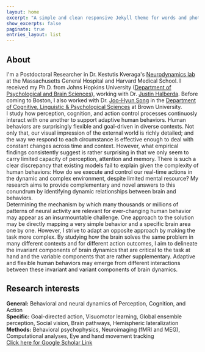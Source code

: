 ```yaml
---
layout: home
excerpt: "A simple and clean responsive Jekyll theme for words and photos."
show_excerpts: false
paginate: true
entries_layout: list
---
```

## About <br />
I'm a Postdoctoral Researcher in Dr. Kestutis Kveraga's [Neurodynamics lab](http://www.kveragalab.org/index.html) at the Massachusetts General Hospital and Harvard Medical School. I received my Ph.D. from Johns Hopkins University ([Department of Psychological and Brain Sciences](https://pbs.jhu.edu/)), working with Dr. [Justin Halberda](http://www.halberdalab.net/). Before coming to Boston, I also worked with Dr. [Joo-Hyun Song](http://research.clps.brown.edu/songlab/) in the [Department of Cognitive, Linguistic & Psychological Sciences](https://www.brown.edu/academics/cognitive-linguistic-psychological-sciences/home) at Brown University.<br />
I study how perception, cognition, and action control processes continuosly interact with one another to support adaptive human behaviors. Human behaviors are surprisingly flexible and goal-driven in diverse contexts. Not only that, our visual impression of the external world is richly detailed; and the way we respond to each circumstance is effective enough to deal with constant changes across time and context. However, what empirical findings consistently suggest is rather surprising in that we only seem to carry limited capacity of perception, attention and memory. There is such a clear discrepancy that existing models fail to explain given the complexity of human behaviors: How do we execute and control our real-time actions in the dynamic and complex environment, despite limited mental resource? My research aims to provide complementary and novel answers to this conundrum by identifying dynamic relationships between brain and behaviors.<br />
Determining the mechanism by which many thousands or millions of patterns of neural activity are relevant for ever-changing human behavior may appear as an insurmountable challenge. One approach to the solution may be directly mapping a very simple behavior and a specific brain area one by one. However, I strive to adapt an opposite approach by making the task more complex. By studying how the brain solves the same problem in many different contexts and for different action outcomes, I aim to delineate the invariant components of brain dynamics that are critical to the task at hand and the variable components that are rather supplementary. Adaptive and flexible human behaviors may emerge from different interactions between these invariant and variant components of brain dynamics.<br />
## Research interests <br />
**General:** Behavioral and neural dynamics of Perception, Cognition, and Action<br />
**Specific:** Goal-directed action, Visuomotor learning, Global ensemble perception, Social vision, Brain pathways, Hemispheric lateralization<br />
**Methods:** Behavioral psychophysics, Neuroimaging (fMRI and MEG), Computational analyses, Eye and hand movement tracking<br />
[Click here for Google Scholar Link](https://scholar.google.com/citations?user=Zq3Z-ioAAAAJ&hl=en)

